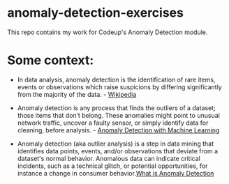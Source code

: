 # anomaly-detection-exercises
This repo contains my work for Codeup's Anomaly Detection module.

# Some context:

- In data analysis, anomaly detection is the identification of rare items, events or observations which raise suspicions by differing significantly from the majority of the data. - [Wikipedia](https://en.wikipedia.org/wiki/Anomaly_detection)

- Anomaly detection is any process that finds the outliers of a dataset; those items that don’t belong. These anomalies might point to unusual network traffic, uncover a faulty sensor, or simply identify data for cleaning, before analysis. - [Anomaly Detection with Machine Learning](https://www.bmc.com/blogs/machine-learning-anomaly-detection/)

- Anomaly detection (aka outlier analysis) is a step in data mining that identifies data points, events, and/or observations that deviate from a dataset's normal behavior. Anomalous data can indicate critical incidents, such as a technical glitch, or potential opportunities, for instance a change in consumer behavior.[What is Anomaly Detection](https://www.anodot.com/blog/what-is-anomaly-detection/)